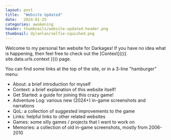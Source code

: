 ```yaml
---
layout: post
title:  "Website Updated"
date:   2024-01-25
categories: awakening
header: thumbnails/website-updated-header.png
thumbnail: dylanlan/selfie-squished.png
---
```


Welcome to my personal fan website for Darkages! If you have no idea what is happening, then feel free to check out the [Context](({{ site.data.urls.context }})) page.

You can find some links at the top of the site, or in a 3-line "hamburger" menu:

- About: a brief introduction for myself
- Context: a brief explanation of this website itself!
- Get Started: a guide for joining this crazy game!
- Adventure Log: various new (2024+) in-game screenshots and narrations
- QoL: a collection of suggested improvements to the game
- Links: helpful links to other related websites
- Games: some silly games / projects that I want to work on
- Memories: a collection of old in-game screenshots, mostly from 2006-2010

